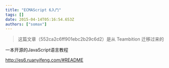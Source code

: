 ```yaml
---
title: "ECMAScript 6入门"
tags: []
date: 2015-04-14T05:16:54.653Z
authors: ["somax"]
---
```


> 这篇文章（552ca2c6ff901ebc2b29c6d2）是从 Teambition 迁移过来的

<p><span>一本开源的JavaScript语言教程</span><br></p><p><a href="http://es6.ruanyifeng.com/#README">http://es6.ruanyifeng.com/#README</a>&nbsp;<br></p>
